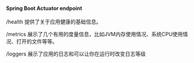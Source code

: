 
#### Spring Boot Actuator endpoint

/health 提供了关于应用健康的基础信息。

/metrics 展示了几个有用的度量信息，比如JVM内存使用情况、系统CPU使用情况、打开的文件等等。

/loggers 展示了应用的日志和可以让你在运行时改变日志等级

